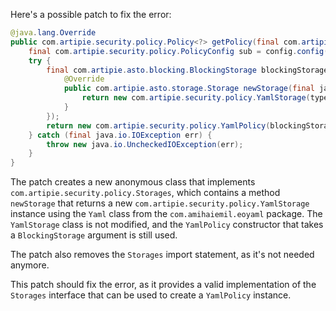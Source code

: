 Here's a possible patch to fix the error:
```java
@java.lang.Override
public com.artipie.security.policy.Policy<?> getPolicy(final com.artipie.security.policy.PolicyConfig config) {
    final com.artipie.security.policy.PolicyConfig sub = config.config("storage");
    try {
        final com.artipie.asto.blocking.BlockingStorage blockingStorage = new com.artipie.asto.blocking.BlockingStorage(new com.artipie.security.policy.Storages() {
            @Override
            public com.artipie.asto.storage.Storage newStorage(final java.lang.String type) {
                return new com.artipie.security.policy.YamlStorage(type, com.amihaiemil.eoyaml.Yaml.createYamlInput(sub.toString()).readYamlMapping());
            }
        });
        return new com.artipie.security.policy.YamlPolicy(blockingStorage);
    } catch (final java.io.IOException err) {
        throw new java.io.UncheckedIOException(err);
    }
}
```
The patch creates a new anonymous class that implements `com.artipie.security.policy.Storages`, which contains a method `newStorage` that returns a new `com.artipie.security.policy.YamlStorage` instance using the `Yaml` class from the `com.amihaiemil.eoyaml` package. The `YamlStorage` class is not modified, and the `YamlPolicy` constructor that takes a `BlockingStorage` argument is still used.

The patch also removes the `Storages` import statement, as it's not needed anymore.

This patch should fix the error, as it provides a valid implementation of the `Storages` interface that can be used to create a `YamlPolicy` instance.